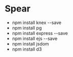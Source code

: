 # Spear
<ul>
<li>npm install knex --save</li>
<li>npm install pg</li>
<li>npm install express --save</li>
<li>npm install ejs --save</li>
<li>npm install jsdom </li>
<li>npm install d3 </li>

</ul>


